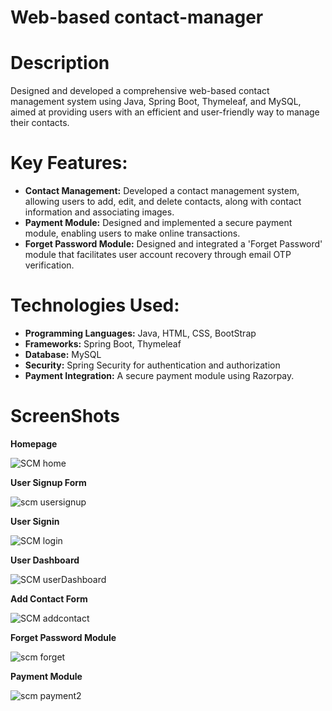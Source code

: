 # Web-based contact-manager
# Description
Designed and developed a comprehensive web-based contact
management system using Java, Spring Boot, Thymeleaf, and MySQL,
aimed at providing users with an efficient and user-friendly way to
manage their contacts.
# Key Features:
- **Contact Management:** Developed a contact management system,
allowing users to add, edit, and delete contacts, along with contact
information and associating images.
- **Payment Module:** Designed and implemented a secure payment
module, enabling users to make online transactions.
- **Forget Password Module:** Designed and integrated a 'Forget
Password' module that facilitates user account recovery through email
OTP verification.
# Technologies Used:
- **Programming Languages:** Java, HTML, CSS, BootStrap
- **Frameworks:** Spring Boot, Thymeleaf
- **Database:** MySQL
- **Security:** Spring Security for authentication and authorization
- **Payment Integration:** A secure payment module using Razorpay.
# ScreenShots
**Homepage**

![SCM home](https://github.com/anujj009/contact-manager/assets/140200498/95f6dd3a-dbc2-40a3-bff2-cd550cfa91d4)

**User Signup Form**

![scm usersignup](https://github.com/anujj009/contact-manager/assets/140200498/ae073282-5ad2-4116-aaba-a04c6a008af2)

**User Signin**

![SCM login](https://github.com/anujj009/contact-manager/assets/140200498/47da7fb3-acc9-44c4-a948-765446f237f7)

**User Dashboard**

![SCM userDashboard](https://github.com/anujj009/contact-manager/assets/140200498/5fc2adbd-148d-483b-878c-41aefaf470c6)

**Add Contact Form**

![SCM addcontact](https://github.com/anujj009/contact-manager/assets/140200498/13e9e70d-a74a-4a30-94dd-0119e2cd46e6)

 **Forget Password Module**

 ![scm forget](https://github.com/anujj009/contact-manager/assets/140200498/8cab7da0-a138-4d74-b81f-0cb2548882b0)

**Payment Module**

![scm payment2](https://github.com/anujj009/contact-manager/assets/140200498/a68ec054-30ae-495a-8bda-54d76a3741e2)

